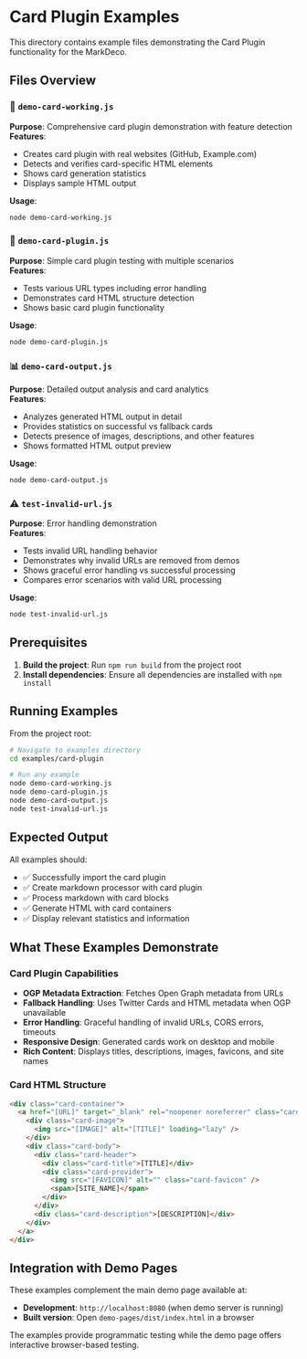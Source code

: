 # Card Plugin Examples

This directory contains example files demonstrating the Card Plugin functionality for the MarkDeco.

## Files Overview

### 🎯 `demo-card-working.js`

**Purpose**: Comprehensive card plugin demonstration with feature detection  
**Features**:

- Creates card plugin with real websites (GitHub, Example.com)
- Detects and verifies card-specific HTML elements
- Shows card generation statistics
- Displays sample HTML output

**Usage**:

```bash
node demo-card-working.js
```

### 🧪 `demo-card-plugin.js`

**Purpose**: Simple card plugin testing with multiple scenarios  
**Features**:

- Tests various URL types including error handling
- Demonstrates card HTML structure detection
- Shows basic card plugin functionality

**Usage**:

```bash
node demo-card-plugin.js
```

### 📊 `demo-card-output.js`

**Purpose**: Detailed output analysis and card analytics  
**Features**:

- Analyzes generated HTML output in detail
- Provides statistics on successful vs fallback cards
- Detects presence of images, descriptions, and other features
- Shows formatted HTML output preview

**Usage**:

```bash
node demo-card-output.js
```

### ⚠️ `test-invalid-url.js`

**Purpose**: Error handling demonstration  
**Features**:

- Tests invalid URL handling behavior
- Demonstrates why invalid URLs are removed from demos
- Shows graceful error handling vs successful processing
- Compares error scenarios with valid URL processing

**Usage**:

```bash
node test-invalid-url.js
```

## Prerequisites

1. **Build the project**: Run `npm run build` from the project root
2. **Install dependencies**: Ensure all dependencies are installed with `npm install`

## Running Examples

From the project root:

```bash
# Navigate to examples directory
cd examples/card-plugin

# Run any example
node demo-card-working.js
node demo-card-plugin.js
node demo-card-output.js
node test-invalid-url.js
```

## Expected Output

All examples should:

- ✅ Successfully import the card plugin
- ✅ Create markdown processor with card plugin
- ✅ Process markdown with card blocks
- ✅ Generate HTML with card containers
- ✅ Display relevant statistics and information

## What These Examples Demonstrate

### Card Plugin Capabilities

- **OGP Metadata Extraction**: Fetches Open Graph metadata from URLs
- **Fallback Handling**: Uses Twitter Cards and HTML metadata when OGP unavailable
- **Error Handling**: Graceful handling of invalid URLs, CORS errors, timeouts
- **Responsive Design**: Generated cards work on desktop and mobile
- **Rich Content**: Displays titles, descriptions, images, favicons, and site names

### Card HTML Structure

```html
<div class="card-container">
  <a href="[URL]" target="_blank" rel="noopener noreferrer" class="card-link">
    <div class="card-image">
      <img src="[IMAGE]" alt="[TITLE]" loading="lazy" />
    </div>
    <div class="card-body">
      <div class="card-header">
        <div class="card-title">[TITLE]</div>
        <div class="card-provider">
          <img src="[FAVICON]" alt="" class="card-favicon" />
          <span>[SITE_NAME]</span>
        </div>
      </div>
      <div class="card-description">[DESCRIPTION]</div>
    </div>
  </a>
</div>
```

## Integration with Demo Pages

These examples complement the main demo page available at:

- **Development**: `http://localhost:8080` (when demo server is running)
- **Built version**: Open `demo-pages/dist/index.html` in a browser

The examples provide programmatic testing while the demo page offers interactive browser-based testing.
